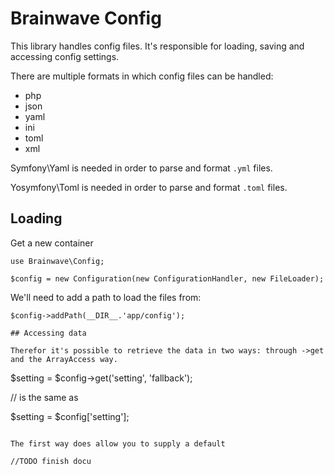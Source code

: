 # Brainwave Config

This library handles config files. It's responsible for loading, saving and accessing config settings.

There are multiple formats in which config files can be handled:

- php
- json
- yaml
- ini
- toml
- xml

Symfony\Yaml is needed in order to parse and format `.yml` files.

Yosymfony\Toml is needed in order to parse and format `.toml` files.

## Loading

Get a new container

```
use Brainwave\Config;

$config = new Configuration(new ConfigurationHandler, new FileLoader);
```

We'll need to add a path to load the files from:

```
$config->addPath(__DIR__.'app/config');

## Accessing data

Therefor it's possible to retrieve the data in two ways: through ->get and the ArrayAccess way.

```
$setting = $config->get('setting', 'fallback');

// is the same as

$setting = $config['setting'];
```

The first way does allow you to supply a default

//TODO finish docu